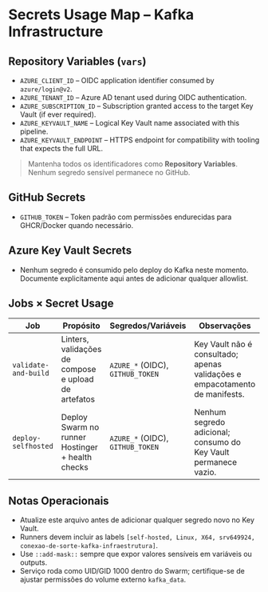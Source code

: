 # Secrets Usage Map – Kafka Infrastructure

## Repository Variables (`vars`)
- `AZURE_CLIENT_ID` – OIDC application identifier consumed by `azure/login@v2`.
- `AZURE_TENANT_ID` – Azure AD tenant used during OIDC authentication.
- `AZURE_SUBSCRIPTION_ID` – Subscription granted access to the target Key Vault (if ever required).
- `AZURE_KEYVAULT_NAME` – Logical Key Vault name associated with this pipeline.
- `AZURE_KEYVAULT_ENDPOINT` – HTTPS endpoint for compatibility with tooling that expects the full URL.

> Mantenha todos os identificadores como **Repository Variables**. Nenhum segredo sensível permanece no GitHub.

## GitHub Secrets
- `GITHUB_TOKEN` – Token padrão com permissões endurecidas para GHCR/Docker quando necessário.

## Azure Key Vault Secrets
- Nenhum segredo é consumido pelo deploy do Kafka neste momento. Documente explicitamente aqui antes de adicionar qualquer allowlist.

## Jobs × Secret Usage
| Job | Propósito | Segredos/Variáveis | Observações |
| --- | --- | --- | --- |
| `validate-and-build` | Linters, validações de compose e upload de artefatos | `AZURE_*` (OIDC), `GITHUB_TOKEN` | Key Vault não é consultado; apenas validações e empacotamento de manifests. |
| `deploy-selfhosted` | Deploy Swarm no runner Hostinger + health checks | `AZURE_*` (OIDC), `GITHUB_TOKEN` | Nenhum segredo adicional; consumo do Key Vault permanece vazio. |

## Notas Operacionais
- Atualize este arquivo antes de adicionar qualquer segredo novo no Key Vault.
- Runners devem incluir as labels `[self-hosted, Linux, X64, srv649924, conexao-de-sorte-kafka-infraestrutura]`.
- Use `::add-mask::` sempre que expor valores sensíveis em variáveis ou outputs.
- Serviço roda como UID/GID 1000 dentro do Swarm; certifique-se de ajustar permissões do volume externo `kafka_data`.
